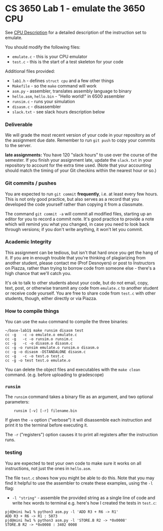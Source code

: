 # CS 3650 Lab 1 - emulate the 3650 CPU

See [CPU Description](cpu-description.pdf) for a detailed description of the instruction set to emulate.

You should modify the following files:
- `emulate.c` - this is your CPU emulator
- `test.c` - this is the start of a test skeleton for your code

Additional files provided:
- `lab1.h` - defines `struct cpu` and a few other things
- `Makefile` - so the `make` command will work
- `asm.py` - assembler, translates assembly language to binary
- `hello.asm`, `hello.bin` - "Hello world!" in 6500 assembler
- `runsim.c` - runs your simulation
- `disasm.c` - disassembler
- `slack.txt` - see slack hours description below

### Deliverable

We will grade the most recent version of your code in your repository as of the assignment due date. Remember to run `git push` to copy your commits to the server.

**late assignments:** You have 120 "slack hours" to use over the course of the semester. If you finish your assignment late, update the `slack.txt` in your repository to account for the extra time used. (Note that your accounting should match the timing of your Git checkins within the nearest hour or so.)

### Git commits / pushes

You are expected to run `git commit` **frequently**, i.e. at least every few hours. This is not only good practice, but also serves as a record that you developed the code yourself rather than copying it from a classmate.

The command `git commit -a` will commit all modified files, starting  up an editor for you to record a commit note. It's good practice to  provide a note which will remind you what you changed, in case you  need to look back through versions; if you don't write anything, it  won't let you commit.

### Academic Integrity

This assignment can be tedious, but isn't that hard once you get the hang of it. If you are in enough trouble that you're thinking of plagiarizing from another student, please contact me (Prof Desnoyers) or post to Instructors on Piazza, rather than trying to borrow code from someone else - there's a high chance that we'll catch you.

It's ok to talk to other students about your code, but do not email, copy, text, post, or otherwise transmit any code from `emulate.c` to another student or receive code yourself. You are free to share code from `test.c` with other students, though, either directly or via Piazza.

### How to compile things

You can use the `make` command to compile the three binaries:
```
~/base-lab1$ make runsim disasm test
cc -g   -c -o emulate.o emulate.c
cc -g   -c -o runsim.o runsim.c
cc -g   -c -o disasm.o disasm.c
cc -g -o runsim emulate.o runsim.o disasm.o
cc -g -o disasm -DSTANDALONE disasm.c
cc -g   -c -o test.o test.c
cc -g -o test test.o emulate.o
```

You can delete the object files and executables with the `make clean` command. (e.g. before uploading to gradescope)

### `runsim`
The `runsim` command takes a binary file as an argument, and two optional parameters:
```
    runsim [-v] [-r] filename.bin
```

If given the `-v` option ("verbose") it will disassemble each instruction and print it to the terminal before executing it.

The `-r` ("registers") option causes it to print all registers after the instruction runs. 

### testing

You are expected to test your own code to make sure it works on all instructions, not just the ones in `hello.asm`. 

The file `test.c` shows how you might be able to do this. Note that you may find it helpful to use the assembler to create these examples, using the `-l` flag:
- `-l "string"` - assemble the provided string as a single line of code and write hex words to terminal
 e.g. here's how I created the tests in `test.c`:
```
pjd@mini hw1 % python3 asm.py -l 'ADD R3 + R6 -> R1'
ADD R3 + R6 -> R1 : 5073 
pjd@mini hw1 % python3 asm.py -l 'STORE.B R2 -> *0x0008'
STORE.B R2 -> *0x0008 : 3402 0008 
```
